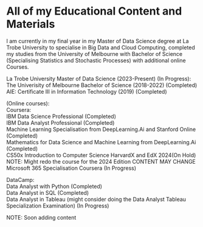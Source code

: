 # All of my Educational Content and Materials
I am currently in my final year in my Master of Data Science degree at La Trobe University to specialise in Big Data and Cloud Computing, completed my studies from the University of Melbourne with Bachelor of Science (Specialising Statistics and Stochastic Processes) with additional online Courses. <br/>

La Trobe University Master of Data Science (2023-Present)  (In Progress): <br/>
The Univerisity of Melbourne Bachelor of Science (2018-2022) (Completed)<br/>
AIE: Certificate III in Information Technology (2019) (Completed) <br/>

(Online courses): <br/>
Coursera: <br/>
IBM Data Science Professional (Completed) <br/>
IBM Data Analyst Professional (Completed) <br/>
Machine Learning Specialisation from DeepLearning.Ai and Stanford Online (Completed) <br/>
Mathematics for Data Science and Machine Learning from DeepLearning.Ai (Completed) <br/>
CS50x Introduction to Computer Science HarvardX and EdX 2024(On Hold) NOTE: Might redo the course for the 2024 Edition CONTENT MAY CHANGE <br/>
Microsoft 365 Specialisation Coursera (In Progress) <br/>

DataCamp: <br/>
Data Analyst with Python (Completed) <br/>
Data Analyst in SQL (Completed) <br/>
Data Analyst in Tableau (might consider doing the Data Analyst Tableau Specialization Examination) (In Progress) <br/>

NOTE: Soon adding content <br/>




